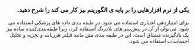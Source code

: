 <div dir="rtl">
  
  ### یکی از نرم افزارهایی را بر پایه ی الگوریتم بیز کار می کند را شرح دهید.
  برای امتیازدهی اعتباری استفاده می شود.
  در طبقه بندی داده های پزشکی استفاده می شود.
  می‌توان از آن در پیش‌بینی‌های بلادرنگ استفاده کرد، زیرا طبقه‌بندی‌کننده ساده بیز یک یادگیرنده مشتاق است.
  این در طبقه بندی متن مانند فیلتر هرزنامه و تجزیه و تحلیل احساسات استفاده می شود.

</div>
